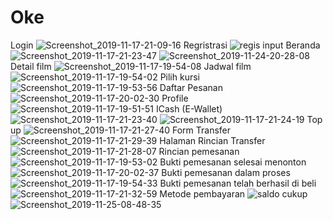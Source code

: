 # Oke
Login
![Screenshot_2019-11-17-21-09-16](https://user-images.githubusercontent.com/47492346/195524591-cce28650-113a-48b0-8ee6-b0a3a8e502c1.png)
Regristrasi
![regis input](https://user-images.githubusercontent.com/47492346/195525520-1101296e-e393-4775-9419-cbd624bb627c.PNG)
Beranda
![Screenshot_2019-11-17-21-23-47](https://user-images.githubusercontent.com/47492346/195525938-363ecc35-5448-4fb4-9a03-787a341fe478.png)
![Screenshot_2019-11-24-20-28-08](https://user-images.githubusercontent.com/47492346/195525950-04849bb1-5049-4f9f-a2fe-85743cf8e444.png) 
Detail film
![Screenshot_2019-11-17-19-54-08](https://user-images.githubusercontent.com/47492346/195526281-117a3e68-8f5d-47c5-bda2-aba719dc209d.png)
Jadwal film
![Screenshot_2019-11-17-19-54-02](https://user-images.githubusercontent.com/47492346/195526738-477e292e-8068-4438-a0e0-e98632f24038.png)
Pilih kursi
![Screenshot_2019-11-17-19-53-56](https://user-images.githubusercontent.com/47492346/195527027-7743d880-f074-44b0-8cdd-b635155cffe1.png)
Daftar Pesanan
![Screenshot_2019-11-17-20-02-30](https://user-images.githubusercontent.com/47492346/195527488-b7b9d147-acf5-4a18-ad66-d60c3302f32f.png)
Profile
![Screenshot_2019-11-17-19-51-51](https://user-images.githubusercontent.com/47492346/195527951-cc24694f-c664-477f-84a8-78915f1805e6.png)
ICash (E-Wallet)
![Screenshot_2019-11-17-21-23-40](https://user-images.githubusercontent.com/47492346/195528485-e6439a36-8f0e-4f63-a4ed-2ce4215cd948.png)
![Screenshot_2019-11-17-21-24-19](https://user-images.githubusercontent.com/47492346/195528496-e3abc510-0ccf-4fc6-addd-daa87f163d3e.png)
Top up
![Screenshot_2019-11-17-21-27-40](https://user-images.githubusercontent.com/47492346/195529604-c66d32cc-6422-4155-9976-e2f2abd8e08c.png)
Form Transfer
![Screenshot_2019-11-17-21-29-39](https://user-images.githubusercontent.com/47492346/195529926-8546bfd3-59e6-4b27-bf19-dac4f31d0ba6.png)
Halaman Rincian Transfer
![Screenshot_2019-11-17-21-28-07](https://user-images.githubusercontent.com/47492346/195530249-96fe54ec-ca90-42be-90d7-c0ade5ce3c41.png)
Rincian pemesanan
![Screenshot_2019-11-17-19-53-02](https://user-images.githubusercontent.com/47492346/195530836-18d1e97c-aa35-42e4-890b-0591adf6e678.png)
Bukti pemesanan selesai menonton
![Screenshot_2019-11-17-20-02-37](https://user-images.githubusercontent.com/47492346/195531514-0929e509-74cc-4ad0-b730-068ebea1d2af.png)
Bukti pemesanan dalam proses
![Screenshot_2019-11-17-19-54-33](https://user-images.githubusercontent.com/47492346/195531520-94f3c348-cdeb-4b8c-accd-e7af00af48c3.png)
Bukti pemesanan telah berhasil di beli
![Screenshot_2019-11-17-21-32-59](https://user-images.githubusercontent.com/47492346/195531524-f7feddee-aade-48cd-bb1a-a7005ad6aee1.png)
Metode pembayaran
![saldo cukup](https://user-images.githubusercontent.com/47492346/195532747-c83b70bc-ad7b-42a9-89f4-85b0f3dbee8b.PNG)
![Screenshot_2019-11-25-08-48-35](https://user-images.githubusercontent.com/47492346/195532518-7e8a44db-5d37-45d0-abb0-7f360e9754f5.png)
 
